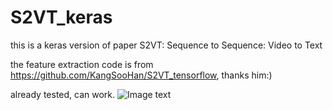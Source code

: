 # S2VT_keras
this is a keras version of paper S2VT: Sequence to Sequence: Video to Text

the feature extraction code is from https://github.com/KangSooHan/S2VT_tensorflow, thanks him:)

already tested, can work.
![Image text](https://raw.githubusercontent.com/ahuizxc/S2VT_keras/master/1124_1.png)
